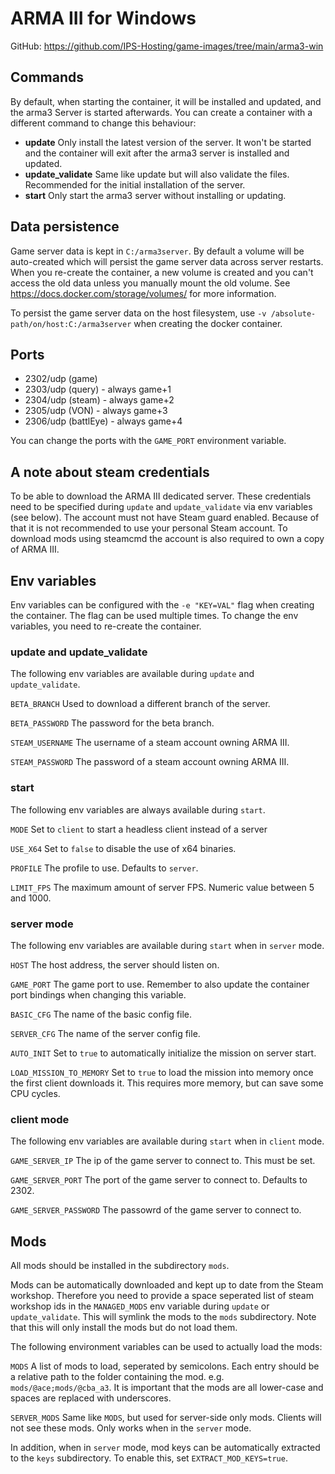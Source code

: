 # ARMA III for Windows

GitHub: https://github.com/IPS-Hosting/game-images/tree/main/arma3-win

## Commands
By default, when starting the container, it will be installed and updated, and the arma3 Server is started afterwards.
You can create a container with a different command to change this behaviour:
* **update** Only install the latest version of the server. It won't be started and the container will exit after the arma3 server is installed and updated.
* **update_validate** Same like update but will also validate the files. Recommended for the initial installation of the server.
* **start** Only start the arma3 server without installing or updating.

## Data persistence
Game server data is kept in `C:/arma3server`.
By default a volume will be auto-created which will persist the game server data across server restarts.
When you re-create the container, a new volume is created and you can't access the old data unless you manually mount the old volume.
See https://docs.docker.com/storage/volumes/ for more information.

To persist the game server data on the host filesystem, use `-v /absolute-path/on/host:C:/arma3server` when creating the docker container.

## Ports
* 2302/udp (game)
* 2303/udp (query) - always game+1
* 2304/udp (steam) - always game+2
* 2305/udp (VON) - always game+3
* 2306/udp (battlEye) - always game+4

You can change the ports with the `GAME_PORT` environment variable.

## A note about steam credentials
To be able to download the ARMA III dedicated server.
These credentials need to be specified during `update` and `update_validate` via env variables (see below).
The account must not have Steam guard enabled. Because of that it is not recommended to use your personal Steam account.
To download mods using steamcmd the account is also required to own a copy of ARMA III.

## Env variables
Env variables can be configured with the `-e "KEY=VAL"` flag when creating the container. The flag can be used multiple times.
To change the env variables, you need to re-create the container.

### update and update_validate
The following env variables are available during `update` and `update_validate`.

`BETA_BRANCH` Used to download a different branch of the server.

`BETA_PASSWORD` The password for the beta branch.

`STEAM_USERNAME` The username of a steam account owning ARMA III.

`STEAM_PASSWORD` The password of a steam account owning ARMA III.


### start
The following env variables are always available during `start`.

`MODE` Set to `client` to start a headless client instead of a server

`USE_X64` Set to `false` to disable the use of x64 binaries.

`PROFILE` The profile to use. Defaults to `server`.

`LIMIT_FPS` The maximum amount of server FPS. Numeric value between 5 and 1000.

### server mode
The following env variables are available during `start` when in `server` mode.

`HOST` The host address, the server should listen on.

`GAME_PORT` The game port to use. Remember to also update the container port bindings when changing this variable.

`BASIC_CFG` The name of the basic config file.

`SERVER_CFG` The name of the server config file.

`AUTO_INIT` Set to `true` to automatically initialize the mission on server start.

`LOAD_MISSION_TO_MEMORY` Set to `true` to load the mission into memory once the first client downloads it. This requires more memory, but can save some CPU cycles.

### client mode
The following env variables are available during `start` when in `client` mode.

`GAME_SERVER_IP` The ip of the game server to connect to. This must be set.

`GAME_SERVER_PORT` The port of the game server to connect to. Defaults to 2302.

`GAME_SERVER_PASSWORD` The passowrd of the game server to connect to.

## Mods
All mods should be installed in the subdirectory `mods`.

Mods can be automatically downloaded and kept up to date from the Steam workshop. Therefore you need to provide a space seperated list of steam workshop ids in the `MANAGED_MODS` env variable during `update` or `update_validate`. This will symlink the mods to the `mods` subdirectory.
Note that this will only install the mods but do not load them.

The following environment variables can be used to actually load the mods:

`MODS` A list of mods to load, seperated by semicolons. Each entry should be a relative path to the folder containing the mod. e.g. `mods/@ace;mods/@cba_a3`.
It is important that the mods are all lower-case and spaces are replaced with underscores.

`SERVER_MODS` Same like `MODS`, but used for server-side only mods. Clients will not see these mods. Only works when in the `server` mode.

In addition, when in `server` mode, mod keys can be automatically extracted to the `keys` subdirectory. To enable this, set `EXTRACT_MOD_KEYS=true`.
